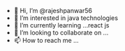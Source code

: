 - 👋 Hi, I’m @rajeshpanwar56
- 👀 I’m interested in java technologies
- 🌱 I’m currently learning ...react js
- 💞️ I’m looking to collaborate on ...
- 📫 How to reach me ...

<!---
rajeshpanwar56/rajeshpanwar56 is a ✨ special ✨ repository because its `README.md` (this file) appears on your GitHub profile.
You can click the Preview link to take a look at your changes.
--->

